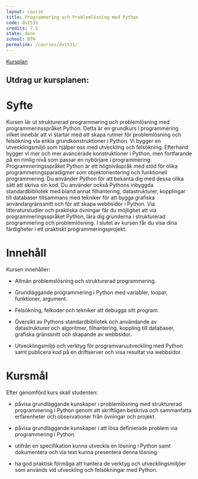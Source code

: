 ```yaml
---
layout: course
title: Programmering och Problemlösning med Python
code: dv1531
credits: 7.5
state: done
school: BTH
permalink: /courses/dv1531/
---
```


[Kursplan](/files/courseplan/dv1531.pdf)

Utdrag ur kursplanen:
---

Syfte
===
Kursen lär ut strukturerad programmering och
problemlösning med programmerinsspråket
Python.
Detta är en grundkurs i programmering vilket
innebär att vi startar med att skapa rutiner för
problemlösning och felsökning via enkla
grundkonstruktioner i Python. Vi bygger en
utvecklingsmiljö som hjälper oss med utveckling
och felsökning. Efterhand bygger vi mer och mer
avancerade konstruktioner i Python, men
fortfarande på en rimlig nivå som passar en
nybörjare i programmering.
Programmeringsspråket Python är ett högnivåspråk
med stöd för olika programmeringsparadigmer som
objektorientering och funktionell programmering.
Du använder Python för att bekanta dig med dessa
olika sätt att skriva sin kod. Du använder också
Pythons inbyggda standardbibliotek med bland
annat filhantering, datastrukturer, kopplingar till
databaser tillsammans med tekniker för att bygga
grafiska användargränssnitt och för att skapa
webbsidor i Python.
Via litteraturstudier och praktiska övningar får du
möjlighet att via programmeringsspråket Python,
lära dig grunderna i strukturerad programmering
och problemlösning. I slutet av kursen får du visa
dina färdigheter i ett praktiskt
programmeringsprojekt.

Innehåll
===
Kursen innehåller:

- Allmän problemslösning och strukturerad
programmering.

- Grundläggande programmering i Python med
variabler, loopar, funktioner, argument.

- Felsökning, felkoder och tekniker att debugga sitt
program.

- Översikt av Pythons standardbibliotek och
användande av datastrukturer och algoritmer,
filhantering, koppling till databaser, grafiska
gränssnitt och skapande av webbsidor.

- Utvecklingsmiljö och verktyg för
programvaruutveckling med Python samt publicera
kod på en driftserver och visa resultat via
webbsidor.


Kursmål
===
Efter genomförd kurs skall studenten:

- påvisa grundläggande kunskaper i problemlösning
med strukturerad programmering i Python genom
att skriftligen beskriva och sammanfatta
erfarenheter och observationer från övningar och
projekt.

- påvisa grundläggande kunskaper i att lösa
definierade problem via programmering i Python.

- utifrån en specifikation kunna utveckla en lösning i
Python samt dokumentera och via text kunna
presentera denna lösning.
- ha god praktisk förmåga att hantera de verktyg
och utvecklingsmiljöer som används vid utveckling
och felsökningar med Python.
